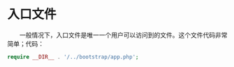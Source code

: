 # 入口文件

　　一般情况下，入口文件是唯一一个用户可以访问到的文件。这个文件代码非常简单；代码：

```php
require __DIR__ . '/../bootstrap/app.php';
```
